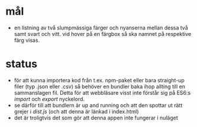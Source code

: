 # mål

- en listning av två slumpmässiga färger och nyanserna mellan dessa två samt svart och vitt. vid hover på en färgbox så ska namnet på respektive färg visas.

# status

- för att kunna importera kod från t.ex. npm-paket eller bara straight-up filer (typ .json eller .csv) så behöver en bundler baka ihop allting till en sammanslagen fil. Detta för att webbläsare visst inte förstår sig på ES6:s _import_ och _export_ nyckelord.
- se därför till att bundlern är up and running och att den spottar ut rätt grejer i _dist.js_ (och att denna är länkad i index.html)
- det är troligtvis det som gör att denna appen inte fungerar i nuläget
